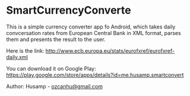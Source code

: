 # SmartCurrencyConverte

This is a simple currency converter app fo Android, which takes daily convcersation rates from European Central Bank
in XML format, parses them and presents the result to the user.

Here is the link: http://www.ecb.europa.eu/stats/eurofxref/eurofxref-daily.xml

You can download it on Google Play:
https://play.google.com/store/apps/details?id=me.husamp.smartconvert

Author: Husamp - ozcanhu@gmail.com
